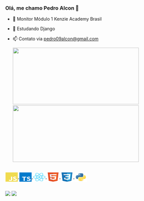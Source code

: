 ### Olá, me chamo Pedro Alcon 👋

- 🔭 Monitor Módulo 1 Kenzie Academy Brasil
- 🌱 Estudando Django
- 📫 Contato via pedro09alcon@gmail.com

  <div alignS="center">
    <a href="https://github.com/pedroalcon09">
    <img height="180em" width="400px" src="https://github-readme-stats.vercel.app/api?username=pedroalcon09&show_icons=true&theme=dark&include_all_commits=true&count_private=true"/>
    <img height="180em" width="400px" src="https://github-readme-stats.vercel.app/api/top-langs/?username=pedroalcon09&layout=compact&langs_count=7&theme=dark"/>
  </div>

##

  <div style="display: inline_block">
    <img align="center" alt="pedro-Js" height="30" width="40" src="https://raw.githubusercontent.com/devicons/devicon/master/icons/javascript/javascript-plain.svg">
    <img align="center" alt="pedro-Ts" height="30" width="40" src="https://raw.githubusercontent.com/devicons/devicon/master/icons/typescript/typescript-plain.svg">
    <img align="center" alt="pedro-React" height="30" width="40" src="https://raw.githubusercontent.com/devicons/devicon/master/icons/react/react-original.svg">
    <img align="center" alt="pedro-HTML" height="30" width="40" src="https://raw.githubusercontent.com/devicons/devicon/master/icons/html5/html5-original.svg">
    <img align="center" alt="pedro-CSS" height="30" width="40" src="https://raw.githubusercontent.com/devicons/devicon/master/icons/css3/css3-original.svg">
    <img align="center" alt="pedro-Python" height="30" width="40" src="https://raw.githubusercontent.com/devicons/devicon/master/icons/python/python-original.svg">
  </div>
    
##
  
  <div> 
    <a href = "mailto:pedro09alcon@gmail.com"><img src="https://img.shields.io/badge/-Gmail-%23333?style=for-the-badge&logo=gmail&logoColor=white" target="_blank"></a>
    <a href="https://www.linkedin.com/in/pedro-henrique-alcon-gomes-5ab1b313b/" target="_blank"><img src="https://img.shields.io/badge/-LinkedIn-%230077B5?style=for-the-badge&logo=linkedin&logoColor=white" target="_blank"></a>
